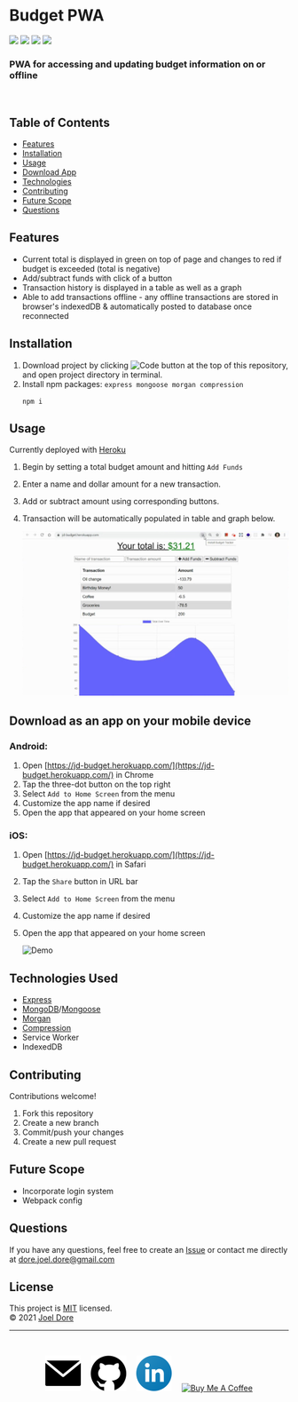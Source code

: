 
<!-- Add .svg Images -->

# Budget PWA
<div>
<img src='https://img.shields.io/github/license/joeldore/progressive-budget'>  
<img src='https://img.shields.io/github/repo-size/joeldore/progressive-budget'>  
<img src='https://img.shields.io/github/languages/top/joeldore/progressive-budget'>
<img src='https://img.shields.io/github/last-commit/joeldore/progressive-budget'>
</div>

### PWA for accessing and updating budget information on or offline
<br>

## Table of Contents  
* [Features](#Features)  
* [Installation](#Installation)  
* [Usage](#Usage)  
* [Download App](#Download-as-an-app-on-your-mobile-device)  
* [Technologies](#Technologies-Used)
* [Contributing](#Contributing)  
* [Future Scope](#Future-Scope)  
* [Questions](#Questions)

## Features
- Current total is displayed in green on top of page and changes to red if budget is exceeded (total is negative)
- Add/subtract funds with click of a button
- Transaction history is displayed in a table as well as a graph
- Able to add transactions offline - any offline transactions are stored in browser's indexedDB & automatically posted to database once reconnected

## Installation
1. Download project by clicking 
![Code button](https://img.shields.io/badge/-%E2%A4%93%20Code%20%E2%8F%B7-brightgreen)
at the top of this repository, and open project directory in terminal.
2. Install npm packages: `express mongoose morgan compression`
    ```
    npm i
    ```

## Usage
Currently deployed with [Heroku](https://jd-budget.herokuapp.com/)

1. Begin by setting a total budget amount and hitting `Add Funds`
2. Enter a name and dollar amount for a new transaction.
3. Add or subtract amount using corresponding buttons.
4. Transaction will be automatically populated in table and graph below.

    ![Demo](./client/assets/images/screenshot-desktop.jpg)

## Download as an app on your mobile device
### Android:
1. Open [https://jd-budget.herokuapp.com/](https://jd-budget.herokuapp.com/)
in Chrome
2. Tap the three-dot button on the top right
3. Select `Add to Home Screen` from the menu
4. Customize the app name if desired
5. Open the app that appeared on your home screen

### iOS:
1. Open [https://jd-budget.herokuapp.com/](https://jd-budget.herokuapp.com/)
in Safari
2. Tap the `Share` button in URL bar
3. Select `Add to Home Screen` from the menu
4. Customize the app name if desired
5. Open the app that appeared on your home screen

    ![Demo](./client/assets/images/demo-mobile.gif)

## Technologies Used
- [Express](https://expressjs.com/)
- [MongoDB](https://www.mongodb.com/)/[Mongoose](https://mongoosejs.com/docs/)
- [Morgan](https://www.npmjs.com/package/morgan/)
- [Compression](https://www.npmjs.com/package/compression/)
- Service Worker
- IndexedDB

## Contributing
Contributions welcome!
1. Fork this repository  
2. Create a new branch  
3. Commit/push your changes  
4. Create a new pull request  

## Future Scope
- Incorporate login system
- Webpack config

## Questions  
If you have any questions, feel free to create an [Issue](https://github.com/JoelDore/progressive-budget/issues) or contact me directly at dore.joel.dore@gmail.com

## License
This project is [MIT](https://github.com/JoelDore/progressive-budget/blob/main/LICENSE) licensed.  
© 2021 [Joel Dore](https://github.com/JoelDore)  

---
<br>

<div align="center">

[![email](client/assets/images/email.svg)](mailto:dore.joel.dore@gmail.com) 
[![github](client/assets/images/github.svg)](https://github.com/JoelDore) 
[![linkedin](client/assets/images/linkedin.svg)](https://www.linkedin.com/in/joeldore) 
<a href="https://www.buymeacoffee.com/JoelDore" target="_blank"><img src="https://cdn.buymeacoffee.com/buttons/v2/default-white.png" alt="Buy Me A Coffee" height="32"></a>

</div>